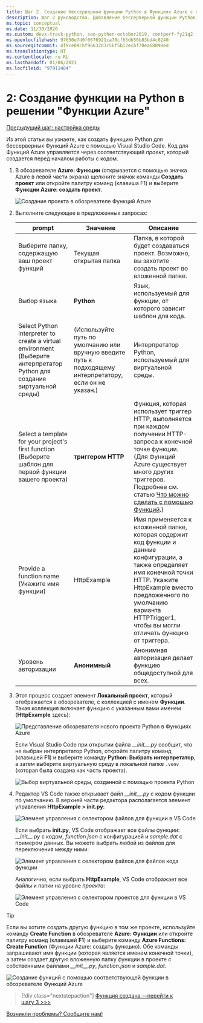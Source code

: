 ```yaml
---
title: Шаг 2. Создание бессерверной функции Python в Функциях Azure с помощью VS Code
description: Шаг 2 руководства. Добавление бессерверной функции Python с помощью расширения Функций Azure для VS Code.
ms.topic: conceptual
ms.date: 11/30/2020
ms.custom: devx-track-python, seo-python-october2019, contperf-fy21q2
ms.openlocfilehash: 97650e7d0f0676921ca70cf65db56b83bd4c0240
ms.sourcegitcommit: 4f9ce09cbf9663203c56f5b12ecbf70ea68090ed
ms.translationtype: HT
ms.contentlocale: ru-RU
ms.lasthandoff: 01/06/2021
ms.locfileid: "97911484"
---
```

# <a name="2-create-a-python-function-for-azure-functions"></a>2: Создание функции на Python в решении "Функции Azure"

[Предыдущий шаг: настройка среды](tutorial-vs-code-serverless-python-01.md)

Из этой статьи вы узнаете, как создать функцию Python для бессерверных Функций Azure с помощью Visual Studio Code. Код для Функций Azure управляется через соответствующий _проект_, который создается перед началом работы с кодом.

1. В обозревателе **Azure: Функции** (открывается с помощью значка Azure в левой части экрана) щелкните значок команды **Создать проект** или откройте палитру команд (клавиша F1) и выберите **Функции Azure: создать проект**.

    ![Создание проекта в обозревателе Функций Azure](media/tutorial-vs-code-serverless-python/create-a-new-project-in-azure-functions-explorer.png)

1. Выполните следующее в предложенных запросах:

    | prompt | Значение | Описание |
    | --- | --- | --- |
    | Выберите папку, содержащую ваш проект функций | Текущая открытая папка | Папка, в которой будет создаваться проект. Возможно, вы захотите создать проект во вложенной папке. |
    | Выбор языка | **Python** | Язык, используемый для функции, от которого зависит шаблон для кода. |
    | Select Python interpreter to create a virtual environment (Выберите интерпретатор Python для создания виртуальной среды) | (Используйте путь по умолчанию или вручную введите путь к подходящему интерпретатору, если он не указан.) | Интерпретатор Python, используемый для виртуальной среды. |
    | Select a template for your project's first function (Выберите шаблон для первой функции вашего проекта) | **триггером HTTP** | Функция, которая использует триггер HTTP, выполняется при каждом получении HTTP-запроса к конечной точке функции. (Для Функций Azure существует много других триггеров. Подробнее см. статью [Что можно сделать с помощью Функций](/azure/azure-functions/functions-overview#what-can-i-do-with-functions).) |
    | Provide a function name (Укажите имя функции) | HttpExample | Имя применяется к вложенной папке, которая содержит код функции и данные конфигурации, а также определяет имя конечной точки HTTP. Укажите HttpExample вместо предложенного по умолчанию варианта HTTPTrigger1, чтобы вы могли отличать функцию от триггера. |
    | Уровень авторизации | **Анонимный** | Анонимная авторизация делает функцию общедоступной для всех. |

1. Этот процесс создает элемент **Локальный проект**, который отображается в обозревателе, с коллекцией с именем **Функции**. Такая коллекция включает функцию с указанным вами именем (**HttpExample** здесь):

    ![Представление обозревателя нового проекта Python в Функциях Azure](media/tutorial-vs-code-serverless-python/explorer-view-new-python-project-in-azure-functions.png)

    Если Visual Studio Code при открытии файла *\_\_init\_\_.py* сообщит, что не выбран интерпретатор Python, откройте палитру команд (клавишей **F1**) и выберите команду **Python: Выбрать интерпретатор**, а затем выберите виртуальную среду в локальной папке `.venv` (которая была создана как часть проекта).

    ![Выбор виртуальной среды, созданной с помощью проекта Python](media/tutorial-vs-code-serverless-python/select-virtual-environment-created-with-the-python-project.png)

1. Редактор VS Code также открывает файл *\_\_init\_\_.py* с кодом функции по умолчанию. В верхней части редактора располагается элемент управления **HttpExample > __init.py__**:

    ![Элемент управления с селектором файлов для функции в VS Code](media/tutorial-vs-code-serverless-python/file-selector-in-azure-functions-editor-01.png)

    Если выбрать **__init.py__**, VS Code отображает все файлы функции: *\_\_init\_\_.py* с кодом, *function.json* с конфигурацией и *sample.dat* с примером данных. Вы можете выбрать любой из файлов для переключения между ними:

    ![Элемент управления с селектором файлов для файлов кода функции](media/tutorial-vs-code-serverless-python/file-selector-in-azure-functions-editor-02.png)

    Аналогично, если выбрать **HttpExample**, VS Code отображает все файлы и папки на уровне *проекта*:

    ![Элемент управления с селектором проектов для функции в VS Code](media/tutorial-vs-code-serverless-python/file-selector-in-azure-functions-editor-03.png)

> [!TIP]
> Если вы хотите создать другую функцию в том же проекте, используйте команду **Create Function** в обозревателе **Azure: Функции** или откройте палитру команд (клавишей **F1**) и выберите команду **Azure Functions: Create Function** (Функции Azure: создать функцию). Обе команды запрашивают имя функции (которая является именем конечной точки), а затем создает другую вложенную папку функции в проекте с собственными файлами *\_\_init\_\_.py*, *function.json* и *sample.dat*.
>
> ![Создание функций с помощью соответствующей функции в обозревателе Функций Azure](media/tutorial-vs-code-serverless-python/create-new-functions-in-azure-functions-explorer.png)

> [!div class="nextstepaction"]
> [Функция создана —перейти к шагу 3 >>>](tutorial-vs-code-serverless-python-03.md)

[Возникли проблемы? Сообщите нам!](https://aka.ms/python-functions-qs-ms-survey)
